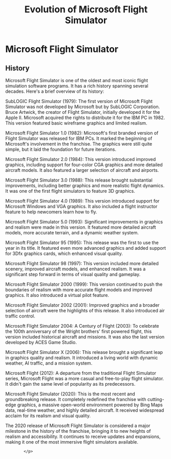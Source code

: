 <!DOCTYPE html>
<html lang="en">
<head>
    <meta charset="UTF-8">
    <meta name="viewport" content="width=device-width, initial-scale=1.0">

   
</head>
<body>
    <header>
        <h1>Evolution of Microsoft Flight Simulator</h1>
    </header>
    <div class="content">
        <h1>Microsoft Flight Simulator</h1> 
            <h2>History</h2>
           
Microsoft Flight Simulator is one of the oldest and most iconic flight simulation software programs. It has a rich history spanning several decades. Here's a brief overview of its history:<br>

SubLOGIC Flight Simulator (1979): The first version of Microsoft Flight Simulator was not developed by Microsoft but by SubLOGIC Corporation. Bruce Artwick, the creator of Flight Simulator, initially developed it for the Apple II. Microsoft acquired the rights to distribute it for the IBM PC in 1982. This version featured basic wireframe graphics and limited realism.<br>

Microsoft Flight Simulator 1.0 (1982): Microsoft's first branded version of Flight Simulator was released for IBM PCs. It marked the beginning of Microsoft's involvement in the franchise. The graphics were still quite simple, but it laid the foundation for future iterations.<br>

Microsoft Flight Simulator 2.0 (1984): This version introduced improved graphics, including support for four-color CGA graphics and more detailed aircraft models. It also featured a larger selection of aircraft and airports.<br>

Microsoft Flight Simulator 3.0 (1988): This release brought substantial improvements, including better graphics and more realistic flight dynamics. It was one of the first flight simulators to feature 3D graphics.<br>

Microsoft Flight Simulator 4.0 (1989): This version introduced support for Microsoft Windows and VGA graphics. It also included a flight instructor feature to help newcomers learn how to fly.<br>

Microsoft Flight Simulator 5.0 (1993): Significant improvements in graphics and realism were made in this version. It featured more detailed aircraft models, more accurate terrain, and a dynamic weather system.<br>

Microsoft Flight Simulator 95 (1995): This release was the first to use the year in its title. It featured even more advanced graphics and added support for 3Dfx graphics cards, which enhanced visual quality.<br>

Microsoft Flight Simulator 98 (1997): This version included more detailed scenery, improved aircraft models, and enhanced realism. It was a significant step forward in terms of visual quality and gameplay.<br>

Microsoft Flight Simulator 2000 (1999): This version continued to push the boundaries of realism with more accurate flight models and improved graphics. It also introduced a virtual pilot feature.<br>

Microsoft Flight Simulator 2002 (2001): Improved graphics and a broader selection of aircraft were the highlights of this release. It also introduced air traffic control.<br>

Microsoft Flight Simulator 2004: A Century of Flight (2003): To celebrate the 100th anniversary of the Wright brothers' first powered flight, this version included historical aircraft and missions. It was also the last version developed by ACES Game Studio.<br>

Microsoft Flight Simulator X (2006): This release brought a significant leap in graphics quality and realism. It introduced a living world with dynamic weather, AI traffic, and a mission system.<br>

Microsoft Flight (2012): A departure from the traditional Flight Simulator series, Microsoft Flight was a more casual and free-to-play flight simulator. It didn't gain the same level of popularity as its predecessors.<br>

Microsoft Flight Simulator (2020): This is the most recent and groundbreaking release. It completely redefined the franchise with cutting-edge graphics, a massive open-world environment powered by Bing Maps data, real-time weather, and highly detailed aircraft. It received widespread acclaim for its realism and visual quality.<br>

The 2020 release of Microsoft Flight Simulator is considered a major milestone in the history of the franchise, bringing it to new heights of realism and accessibility. It continues to receive updates and expansions, making it one of the most immersive flight simulators available.<br>

            
            
            
            
            
            
            </p>

        
          
        

       
           
